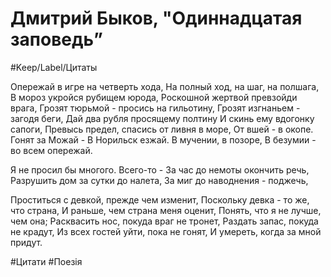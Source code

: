 # Дмитрий Быков, "Одиннадцатая заповедь”

#Keep/Label/Цитаты

Опережай в игре на четверть хода,
На полный ход, на шаг, на полшага,
В мороз укройся рубищем юрода,
Роскошной жертвой превзойди врага,
Грозят тюрьмой - просись на гильотину,
Грозят изгнаньем - загодя беги,
Дай два рубля просящему полтину
И скинь ему вдогонку сапоги,
Превысь предел, спасись от ливня в море,
От вшей - в окопе. Гонят за Можай -
В Норильск езжай. В мучении, в позоре,
В безумии - во всем опережай.

Я не просил бы многого. Всего-то -
За час до немоты окончить речь,
Разрушить дом за сутки до налета,
За миг до наводнения - поджечь,

Проститься с девкой, прежде чем изменит,
Поскольку девка - то же, что страна,
И раньше, чем страна меня оценит,
Понять, что я не лучше, чем она;
Расквасить нос, покуда враг не тронет,
Раздать запас, покуда не крадут,
Из всех гостей уйти, пока не гонят,
И умереть, когда за мной придут.

#Цитати #Поезія 